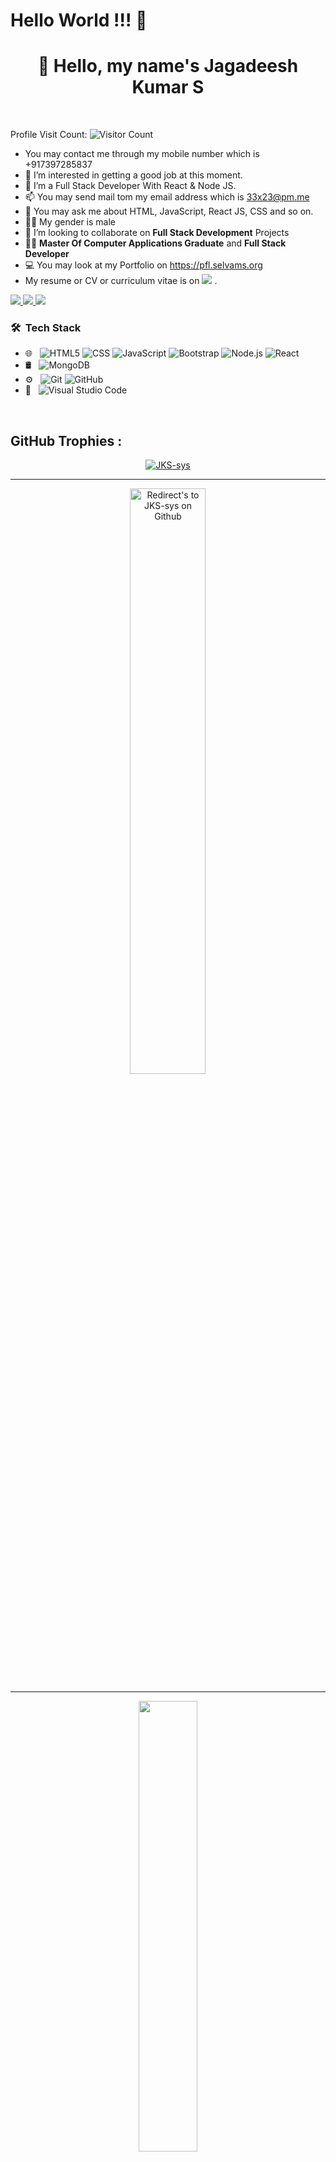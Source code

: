  # **Hello World** !!! 🙌 
<div id="header" align="center">
 

  <!-- <img src="https://media.giphy.com/media/VdoIFLsMIlwzfKD520/giphy.gif" width="100"/> -->

  <h1>👋 Hello, my name's Jagadeesh Kumar   S</h1>
    
</div>
<br/>


<!-- Followers -->
<!-- ![GitHub followers](https://img.shields.io/github/followers/Jagadeesh-Kumar-Initial-Is-S?style=flat&label=FOLLOWERS) -->

<!-- visitor count -->
Profile Visit Count: 
![Visitor Count](https://profile-counter.glitch.me/Jagadeesh-Kumar-Initial-Is-S/count.svg)
 
<!-- - 👋 Hello, I’m Jagadeesh Kumar . S -->
- You may contact me through my mobile number which is +917397285837
- 👀 I’m interested in getting a good job at this moment.
- 🌱 I’m a Full Stack Developer With React & Node JS.
- 📫 You may send mail tom my email address which is 33x23@pm.me 
- 💬 You may ask me about HTML, JavaScript, React JS, CSS and so on.
- 🧔‍♂️ My gender is male
- 🤩 I’m looking to collaborate on **Full Stack Development** Projects
- 👨‍🏭 **Master Of Computer Applications Graduate** and **Full Stack Developer** 
- 💻 You may look at my Portfolio on <a href = 'https://pfl.selvams.org' target = '_blank'>https://pfl.selvams.org</a>
- My resume or CV or curriculum vitae is on <a href ='https://drive.google.com/file/d/1mE6zUWvBk1_-2W-GaEDKwOmAX9niPMiV/view?usp=sharing' target = '_blank'><img src ="https://img.shields.io/badge/Google%20Drive-4285F4?logo=googledrive&logoColor=fff"/></a> .

 <a href="https://www.linkedin.com/in/jagadeesh-kumar-s-b6995a245/" target = "_blank" >
  <img src="https://custom-icon-badges.demolab.com/badge/LinkedIn%20Learning-0A66C2?logo=linkedin-white&logoColor=fff"/> 
 </a>
<a href="mailto:33x23@pm.me" target = "_blank" />
  <img src="https://img.shields.io/badge/Proton%20Mail-6D4AFF?logo=protonmail&logoColor=fff"/>
</a>

<a href="https://www.geeksforgeeks.org/user/jagadeemudp/" target = "_blank" />
  <img src="https://img.shields.io/badge/GeeksforGeeks-298D46?logo=geeksforgeeks&logoColor=white"/>
</a>
<!-- <a href="https://www.sololearn.com/profile/6832164">
  <img src="https://img.shields.io/badge/-Sololearn-3a464b?style=for-the-badge&logo=Sololearn&logoColor=white" />
</a> -->

<!-- <img align="center" alt="jpg" width=200 src="https://raw.githubusercontent.com/coderjojo/coderjojo/master/img/github.gif" /> -->


<h3> 🛠 &nbsp;Tech Stack</h3>

<!-- - 💻 &nbsp;
  ![Python](https://img.shields.io/badge/-Python-333333?style=flat&logo=python)
  ![C++](https://img.shields.io/badge/-cpp-333333?style=flat&logo=cpp&logoColor=007396)
  -->
- 🌐 &nbsp;
  ![HTML5](https://img.shields.io/badge/-HTML5-333333?style=flat&logo=HTML5)
  ![CSS](https://img.shields.io/badge/-CSS-333333?style=flat&logo=CSS3&logoColor=1572B6)
  ![JavaScript](https://img.shields.io/badge/-JavaScript-333333?style=flat&logo=javascript)
  ![Bootstrap](https://img.shields.io/badge/-Bootstrap-333333?style=flat&logo=bootstrap&logoColor=563D7C)
  ![Node.js](https://img.shields.io/badge/-Node.js-333333?style=flat&logo=node.js)
  ![React](https://img.shields.io/badge/-React-333333?style=flat&logo=react)
- 🛢 &nbsp;
  <!-- ![MySQL](https://img.shields.io/badge/-MySQL-333333?style=flat&logo=mysql) -->
  ![MongoDB](https://img.shields.io/badge/-MongoDB-333333?style=flat&logo=mongodb)
- ⚙️ &nbsp;
  ![Git](https://img.shields.io/badge/-Git-333333?style=flat&logo=git)
  ![GitHub](https://img.shields.io/badge/-GitHub-333333?style=flat&logo=github)
  <!-- ![Markdown](https://img.shields.io/badge/-Markdown-333333?style=flat&logo=markdown) -->
- 🔧 &nbsp;
  ![Visual Studio Code](https://img.shields.io/badge/-Visual%20Studio%20Code-333333?style=flat&logo=visual-studio-code&logoColor=007ACC)
  <!-- ![Eclipse](https://img.shields.io/badge/-Eclipse-333333?style=flat&logo=eclipse-ide&logoColor=2C2255) -->
<!-- - 🖥 &nbsp;
  ![Illustrator](https://img.shields.io/badge/-Illustrator-333333?style=flat&logo=adobe-illustrator)
  ![Photoshop](https://img.shields.io/badge/-Photoshop-333333?style=flat&logo=adobe-photoshop)
  ![InDesign](https://img.shields.io/badge/-InDesign-333333?style=flat&logo=adobe-indesign) -->

<br>

## **GitHub Trophies :**
<!-- https://github.com/ryo-ma/github-profile-trophy -->

<p align="center">
<a href="https://github.com/JKS-sys" target = '_blank'><img src="https://github-profile-trophy.vercel.app/?username=JKS-sys&rank=S,A,AA,AAA,SECRET,B,C&row=1&theme=flat&no-frame=true" alt="JKS-sys"/></a>
</p>

<hr/>


<!-- <p align="center">
<a href="https://github.com/Jagadeesh-Kumar-Initial-Is-S" title="Redirect's to JKS's Github" target = '_blank'>
<img width="49%" src="https://github-readme-stats.vercel.app/api?username=JKS-sys&show_icons=true&theme=dark&count_private=true&text_color=d3d3d3&icon_color=00E6FE&title_color=00E6FE" /></a>
</p>  
<hr/> -->

<p align="center">
<a href="https://github.com/JKS-sys" target = '_blank'>
<img width="49%" title="Redirect's to JKS-sys on Github" src="https://github-readme-streak-stats.herokuapp.com/?user=JKS-sys&theme=dark&theme=black-ice&stroke=0000" /></a>
</p>  
<hr/>

<p align="center">
<a href ="https://github.com/JKS-sys" title="Redirect's to JKS-sys on Github" target = '_blank'>
<img width="43%" src="https://github-readme-stats.vercel.app/api/top-langs/?username=JKS-sys&layout=compact&theme=dark&langs_count=6&count_private=false&text_color=d3d3d3&title_color=00E6FE"/></a>
</p>  
<hr/>

<!---
Jagadeesh-Kumar-Initial-Is-S/Jagadeesh-Kumar-Initial-Is-S is a ✨ special ✨ repository because its `README.md` (this file) appears on your GitHub profile.
You can click the Preview link to take a look at your changes.
--->
